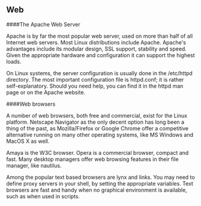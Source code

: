 ## Web

####The Apache Web Server

Apache is by far the most popular web server, used on more than half of all Internet web servers. Most Linux distributions include Apache. Apache's advantages include its modular design, SSL support, stability and speed. Given the appropriate hardware and configuration it can support the highest loads.

On Linux systems, the server configuration is usually done in the /etc/httpd directory. The most important configuration file is httpd.conf; it is rather self-explanatory. Should you need help, you can find it in the httpd man page or on the Apache website.

####Web browsers

A number of web browsers, both free and commercial, exist for the Linux platform. Netscape Navigator as the only decent option has long been a thing of the past, as Mozilla/Firefox or Google Chrome offer a competitive alternative running on many other operating systems, like MS Windows and MacOS X as well.

Amaya is the W3C browser. Opera is a commercial browser, compact and fast. Many desktop managers offer web browsing features in their file manager, like nautilus.

Among the popular text based browsers are lynx and links. You may need to define proxy servers in your shell, by setting the appropriate variables. Text browsers are fast and handy when no graphical environment is available, such as when used in scripts.


